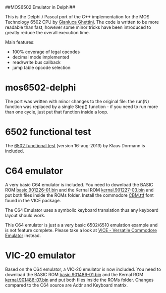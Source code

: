 ##MOS6502 Emulator in Delphi##

This is the Delphi / Pascal port of the C++ implementation for the MOS Technology 6502 CPU by [Gianluca Ghettini](https://github.com/gianlucag/mos6502). The code is written to be more readable than fast, however some minor tricks have been introduced to greatly reduce the overall execution time.

Main features:

 * 100% coverage of legal opcodes
 * decimal mode implemented
 * read/write bus callback
 * jump table opcode selection

# mos6502-delphi

The port was written with minor changes to the original file: the run(N) function was replaced by a single Step() function - if you need to run more than one cycle, just put that function inside a loop.

# 6502 functional test

The [6502 functional test](https://github.com/Klaus2m5/6502_65C02_functional_tests) (version 16-aug-2013) by Klaus Dormann is included.

# C64 emulator

A very basic C64 emulator is included. You need to download the BASIC ROM [basic.901226-01.bin](http://www.commodore.ca/manuals/funet/cbm/firmware/computers/c64/basic.901226-01.bin) and the Kernal ROM [kernal.901227-03.bin](http://www.commodore.ca/manuals/funet/cbm/firmware/computers/c64/kernal.901227-03.bin) and put both files inside the ROMs folder. Install the commodore [CBM.ttf](https://github.com/bobsummerwill/VICE/raw/master/data/fonts/CBM.ttf) font found in the VICE package.

The C64 Emulator uses a symbolic keyboard translation thus any keyboard layout should work.

This C64 emulator is just a a very basic 6502/6510 emulation example and is not feature complete. Please take a look at [VICE - Versatile Commodore Emulator](http://vice-emu.sourceforge.net/) instead.

# VIC-20 emulator

Based on the C64 emulator, a VIC-20 emulator is now included. You need to download the BASIC ROM [basic.901486-01.bin](http://www.commodore.ca/manuals/funet/cbm/firmware/computers/vic20/basic.901486-01.bin) and the Kernal ROM [kernal.901486-07.bin](http://www.commodore.ca/manuals/funet/cbm/firmware/computers/vic20/kernal.901486-07.bin) and put both files inside the ROMs folder. Changes compared to the C64 source are Addr and Keyboard matrix.

